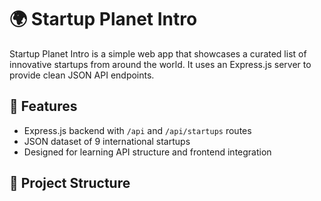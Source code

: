 # 🌍 Startup Planet Intro

Startup Planet Intro is a simple web app that showcases a curated list of innovative startups from around the world. It uses an Express.js server to provide clean JSON API endpoints.

## 🚀 Features
- Express.js backend with `/api` and `/api/startups` routes
- JSON dataset of 9 international startups
- Designed for learning API structure and frontend integration

## 📁 Project Structure
